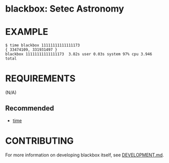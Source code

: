 # blackbox: Setec Astronomy

# EXAMPLE

```console
$ time blackbox 11111111111111173
{ 33474109, 331931497 }
blackbox 11111111111111173  3.82s user 0.03s system 97% cpu 3.946 total
```

# REQUIREMENTS

(N/A)

## Recommended

* [time](https://linux.die.net/man/1/time)

# CONTRIBUTING

For more information on developing blackbox itself, see [DEVELOPMENT.md](DEVELOPMENT.md).
